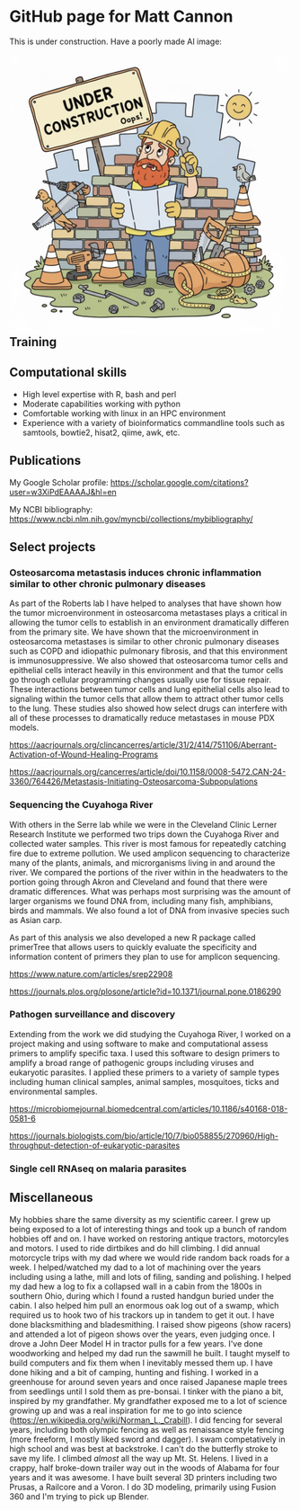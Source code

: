 # GitHub page for Matt Cannon

This is under construction. Have a poorly made AI image:

<p><img align="left" src="under_construction.jpg" alt="just, what?" width="500" height="500"/></p>

## Training

## Computational skills

- High level expertise with R, bash and perl
- Moderate capabilities working with python
- Comfortable working with linux in an HPC environment
- Experience with a variety of bioinformatics commandline tools such as samtools, bowtie2, hisat2, qiime, awk, etc.


## Publications
My Google Scholar profile:
https://scholar.google.com/citations?user=w3XiPdEAAAAJ&hl=en

My NCBI bibliography:
https://www.ncbi.nlm.nih.gov/myncbi/collections/mybibliography/

## Select projects

### Osteosarcoma metastasis induces chronic inflammation similar to other chronic pulmonary diseases
As part of the Roberts lab I have helped to analyses that have shown how the tumor microenvironment in osteosarcoma metastases plays a critical in allowing the tumor cells to establish in an environment dramatically differen from the primary site. We have shown that the microenvironment in osteosarcoma metastases is similar to other chronic pulmonary diseases such as COPD and idiopathic pulmonary fibrosis, and that this environment is immunosuppressive. We also showed that osteosarcoma tumor cells and epithelial cells interact heavily in this environment and that the tumor cells go through cellular programming changes usually use for tissue repair. These interactions between tumor cells and lung epithelial cells also lead to signaling within the tumor cells that allow them to attract other tumor cells to the lung. These studies also showed how select drugs can interfere with all of these processes to dramatically reduce metastases in mouse PDX models. 

https://aacrjournals.org/clincancerres/article/31/2/414/751106/Aberrant-Activation-of-Wound-Healing-Programs

https://aacrjournals.org/cancerres/article/doi/10.1158/0008-5472.CAN-24-3360/764426/Metastasis-Initiating-Osteosarcoma-Subpopulations


### Sequencing the Cuyahoga River
With others in the Serre lab while we were in the Cleveland Clinic Lerner Research Institute we performed two trips down the Cuyahoga River and collected water samples. This river is most famous for repeatedly catching fire due to extreme pollution. We used amplicon sequencing to characterize many of the plants, animals, and microrganisms living in and around the river. We compared the portions of the river within in the headwaters to the portion going through Akron and Cleveland and found that there were dramatic differences. What was perhaps most surprising was the amount of larger organisms we found DNA from, including many fish, amphibians, birds and mammals. We also found a lot of DNA from invasive species such as Asian carp.

As part of this analysis we also developed a new R package called primerTree that allows users to quickly evaluate the specificity and information content of primers they plan to use for amplicon sequencing.

https://www.nature.com/articles/srep22908

https://journals.plos.org/plosone/article?id=10.1371/journal.pone.0186290

### Pathogen surveillance and discovery
Extending from the work we did studying the Cuyahoga River, I worked on a project making and using software to make and computational assess primers to amplify specific taxa. I used this software to design primers to amplify a broad range of pathogenic groups including viruses and eukaryotic parasites. I applied these primers to a variety of sample types including human clinical samples, animal samples, mosquitoes, ticks and environmental samples.

https://microbiomejournal.biomedcentral.com/articles/10.1186/s40168-018-0581-6

https://journals.biologists.com/bio/article/10/7/bio058855/270960/High-throughput-detection-of-eukaryotic-parasites

### Single cell RNAseq on malaria parasites

## Miscellaneous

My hobbies share the same diversity as my scientific career. I grew up being exposed to a lot of interesting things and took up a bunch of random hobbies off and on. I have worked on restoring antique tractors, motorcyles and motors. I used to ride dirtbikes and do hill climbing. I did annual motorcycle trips with my dad where we would ride random back roads for a week. I helped/watched my dad to a lot of machining over the years including using a lathe, mill and lots of filing, sanding and polishing. I helped my dad hew a log to fix a collapsed wall in a cabin from the 1800s in southern Ohio, during which I found a rusted handgun buried under the cabin. I also helped him pull an enormous oak log out of a swamp, which required us to hook two of his trackors up in tandem to get it out. I have done blacksmithing and bladesmithing. I raised show pigeons (show racers) and attended a lot of pigeon shows over the years, even judging once. I drove a John Deer Model H in tractor pulls for a few years. I've done woodworking and helped my dad run the sawmill he built. I taught myself to build computers and fix them when I inevitably messed them up. I have done hiking and a bit of camping, hunting and fishing. I worked in a greenhouse for around seven years and once raised Japanese maple trees from seedlings until I sold them as pre-bonsai. I tinker with the piano a bit, inspired by my grandfather. My grandfather exposed me to a lot of science growing up and was a real inspiration for me to go into science (https://en.wikipedia.org/wiki/Norman_L._Crabill). I did fencing for several years, including both olympic fencing as well as renaissance style fencing (more freeform, I mostly liked sword and dagger). I swam competatively in high school and was best at backstroke. I can't do the butterfly stroke to save my life. I climbed *almost* all the way up Mt. St. Helens. I lived in a crappy, half broke-down trailer way out in the woods of Alabama for four years and it was awesome. I have built several 3D printers including two Prusas, a Railcore and a Voron. I do 3D modeling, primarily using Fusion 360 and I'm trying to pick up Blender.
